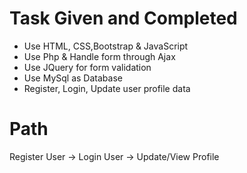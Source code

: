 
# Task Given and Completed

- Use HTML, CSS,Bootstrap & JavaScript 
- Use Php & Handle form through Ajax 
- Use JQuery for form validation 
- Use MySql as Database 
- Register, Login, Update user profile data 


# Path
Register User -> Login User -> Update/View Profile


